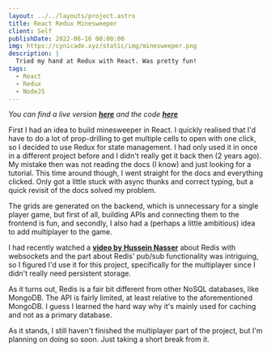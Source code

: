 ```yaml
---
layout: ../../layouts/project.astro
title: React Redux Minesweeper
client: Self
publishDate: 2022-06-16 00:00:00
img: https://cynicade.xyz/static/img/minesweeper.png
description: |
  Tried my hand at Redux with React. Was pretty fun!
tags:
  - React
  - Redux
  - NodeJS
---
```


*You can find a live version [**here**](https://cynicade.xyz/minesweeper) and the code [**here**](https://github.com/cynicade/react-redux-minesweeper)*   

First I had an idea to build minesweeper in React. I quickly realised that I'd have to do a lot of prop-drilling to get multiple cells to
open with one click, so I decided to use Redux for state management. I had only used it in once in a different project before and I didn't
really get it back then (2 years ago). My mistake then was not reading the docs (I know) and just looking for a tutorial. This time around
though, I went straight for the docs and everything clicked. Only got a little stuck with async thunks and correct typing, but a quick revisit
of the docs solved my problem.   

The grids are generated on the backend, which is unnecessary for a single player game, but first of all, building APIs and connecting them to
the frontend is fun, and secondly, I also had a (perhaps a little ambitious) idea to add multiplayer to the game.   

I had recently watched a [**video by Hussein Nasser**](https://www.youtube.com/watch?v=gzIcGhJC8hA) about Redis with websockets and the part about Redis' pub/sub
functionality was intriguing, so I figured I'd use it for this project, specifically for the multiplayer since I didn't really need persistent storage.   

As it turns out, Redis is a fair bit different from other NoSQL databases, like MongoDB. The API is fairly limited, at least relative to the
aforementioned MongoDB. I guess I learned the hard way why it's mainly used for caching and not as a primary database.   

As it stands, I still haven't finished the multiplayer part of the project, but I'm planning on doing so soon. Just taking a short break from it.